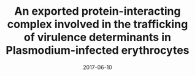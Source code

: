 ---
title: "An exported protein-interacting complex involved in the trafficking of virulence determinants in Plasmodium-infected erythrocytes"
collection: publications
permalink: /publication/2017-An-exported-protein-interacting
excerpt:
date: 2017-06-10
venue: 'Nature Communications'
teaser:
paperurl: '/files/2017-06-10-An-exported-protein-interacting.pdf'
link: 'https://doi.org/10.1038/ncomms16044'
citation: 'Batinovic S, <b>McHugh E</b>, Chisholm SA, Matthews K, Liu B, Dumont L, Charnaud SC, Schneider MP, Gilson PR, de Koning-Ward TF, Dixon MWA, Tilley L. 2020. &quot;An exported protein-interacting complex involved in the trafficking of virulence determinants in <i>Plasmodium</i>-infected erythrocytes.&quot; <i>Nat Commun.</i> 10;8:16044.'
---